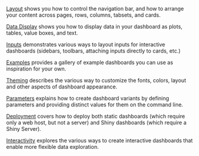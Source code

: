 

[Layout](layout.qmd) shows you how to control the navigation bar, and how to arrange your content across pages, rows, columns, tabsets, and cards.

[Data Display](data-display.qmd) shows you how to display data in your dashboard as plots, tables, value boxes, and text.

[Inputs](inputs.qmd) demonstrates various ways to layout inputs for interactive dashboards (sidebars, toolbars, attaching inputs directly to cards, etc.)

[Examples](/docs/gallery/index.qmd#dashboards) provides a gallery of example dashboards you can use as inspiration for your own.

[Theming](theming.qmd) describes the various way to customize the fonts, colors, layout and other aspects of dashboard appearance.

[Parameters](parameters.qmd) explains how to create dashboard variants by defining parameters and providing distinct values for them on the command line.

[Deployment](deployment.qmd) covers how to deploy both static dashboards (which require only a web host, but not a server) and Shiny dashboards (which require a Shiny Server).

[Interactivity](interactivity/index.qmd) explores the various ways to create interactive dashboards that enable more flexible data exploration.


